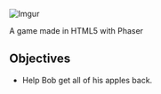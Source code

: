 ![Imgur](bob.png)

A game made in HTML5 with Phaser
## Objectives

* Help Bob get all of his apples back.
